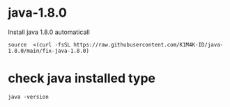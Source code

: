 # java-1.8.0
Install java 1.8.0 automaticall

```
source  <(curl -fsSL https://raw.githubusercontent.com/K1M4K-ID/java-1.8.0/main/fix-java-1.8.0)
```

# check java installed type
```
java -version
```
